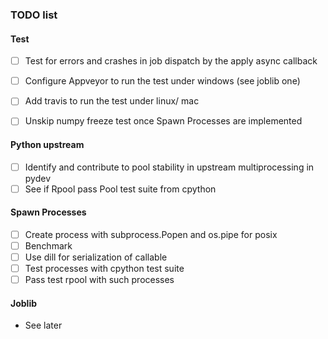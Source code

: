 ### TODO list

#### Test

- [ ] Test for errors and crashes in job dispatch by the apply async callback
- [ ] Configure Appveyor to run the test under windows (see joblib one)
- [ ] Add travis to run the test under linux/ mac
- [ ] Unskip numpy freeze test once Spawn Processes are implemented


#### Python upstream

- [ ] Identify and contribute to pool stability in upstream multiprocessing in pydev
- [ ] See if Rpool pass Pool test suite from cpython

#### Spawn Processes

- [ ] Create process with subprocess.Popen and os.pipe for posix
- [ ] Benchmark
- [ ] Use dill for serialization of callable
- [ ] Test processes with cpython test suite
- [ ] Pass test rpool with such processes

#### Joblib

- See later
